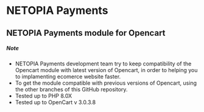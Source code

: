 # NETOPIA Payments
## NETOPIA Payments module for Opencart


##### Note
* NETOPIA Payments development team try to keep compatibility of the Opencart module with latest version of Opencart, in order to helping you to implamenting ecomerce website faster.
* To get the module compatible with previous versions of Opencart, using the other branches of this GitHub repository.
* Tested up to PHP 8.0X
* Tested up to OpenCart v 3.0.3.8
